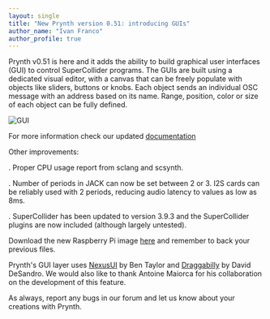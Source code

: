 ```yaml
---
layout: single
title: "New Prynth version 0.51: introducing GUIs"
author_name: "Ivan Franco"
author_profile: true
---
```


Prynth v0.51 is here and it adds the ability to build graphical user interfaces (GUI) to control SuperCollider programs.
The GUIs are built using a dedicated visual editor, with a canvas that can be freely populate with objects like sliders, buttons or knobs. Each object sends an individual OSC message with an address based on its name. Range, position, color or size of each object can be fully defined.

![GUI](https://prynth.github.io/doc/images/gui_1.png)

For more information check our updated [documentation](http://prynth.github.io/doc/#gui)

Other improvements:

. Proper CPU usage report from sclang and scsynth.

. Number of periods in JACK can now be set between 2 or 3. I2S cards can be reliably used with 2 periods, reducing audio latency to values as low as 8ms.

. SuperCollider has been updated to version 3.9.3 and the SuperCollider plugins are now included (although largely untested).

Download the new Raspberry Pi image [here](http://prynth.github.io/create/downloads.html) and remember to back your previous files.

Prynth's GUI layer uses [NexusUI](https://nexus-js.github.io/ui/) by Ben Taylor and [Draggabilly](https://draggabilly.desandro.com/) by David DeSandro. We would also like to thank Antoine Maiorca for his collaboration on the development of this feature.

As always, report any bugs in our forum and let us know about your creations with Prynth.
